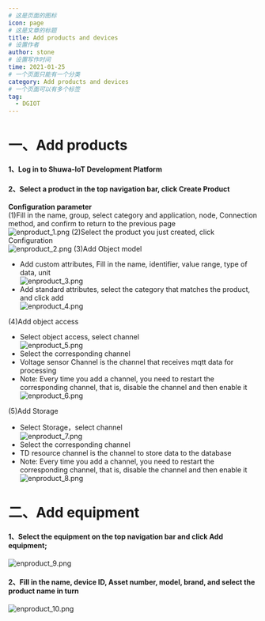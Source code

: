 ```yaml
---
# 这是页面的图标
icon: page
# 这是文章的标题
title: Add products and devices
# 设置作者
author: stone
# 设置写作时间
time: 2021-01-25
# 一个页面只能有一个分类
category: Add products and devices
# 一个页面可以有多个标签
tag:
  - DGIOT
---
```

# 
# 一、Add products
#### 1、Log in to Shuwa-IoT Development Platform
#### 2、Select a product in the top navigation bar, click Create Product
**Configuration parameter**</br>
(1)Fill in the name, group, select category and application, node, Connection method, and confirm to return to the previous page</br>
![enproduct_1.png](http://dgiot-1253666439.cos.ap-shanghai-fsi.myqcloud.com/blog/enproduct_1.png)
(2)Select the product you just created, click Configuration</br>
![enproduct_2.png](http://dgiot-1253666439.cos.ap-shanghai-fsi.myqcloud.com/blog/enproduct_2.png)
(3)Add Object model</br>
 - Add custom attributes, Fill in the name, identifier, value range, type of data, unit</br>
![enproduct_3.png](http://dgiot-1253666439.cos.ap-shanghai-fsi.myqcloud.com/blog/enproduct_3.png)
 - Add standard attributes, select the category that matches the product, and click add</br>
![enproduct_4.png](http://dgiot-1253666439.cos.ap-shanghai-fsi.myqcloud.com/blog/enproduct_4.png)
 
(4)Add object access</br>
 - Select object access, select channel</br>
![enproduct_5.png](http://dgiot-1253666439.cos.ap-shanghai-fsi.myqcloud.com/blog/enproduct_5.png)
 - Select the corresponding channel</br>
 - Voltage sensor Channel is the channel that receives mqtt data for processing
 - Note: Every time you add a channel, you need to restart the corresponding channel, that is, disable the channel and then enable it</br>
![enproduct_6.png](http://dgiot-1253666439.cos.ap-shanghai-fsi.myqcloud.com/blog/enproduct_6.png)

(5)Add Storage</br>
 - Select Storage，select channel</br>
![enproduct_7.png](http://dgiot-1253666439.cos.ap-shanghai-fsi.myqcloud.com/blog/enproduct_7.png)
 - Select the corresponding channel</br>
 - TD resource channel is the channel to store data to the database
 - Note: Every time you add a channel, you need to restart the corresponding channel, that is, disable the channel and then enable it</br>
![enproduct_8.png](http://dgiot-1253666439.cos.ap-shanghai-fsi.myqcloud.com/blog/enproduct_8.png)

# 二、Add equipment
#### 1、Select the equipment on the top navigation bar and click Add equipment;
![enproduct_9.png](http://dgiot-1253666439.cos.ap-shanghai-fsi.myqcloud.com/blog/enproduct_9.png)
#### 2、Fill in the name, device ID, Asset number, model, brand, and select the product name in turn</br>
![enproduct_10.png](http://dgiot-1253666439.cos.ap-shanghai-fsi.myqcloud.com/blog/enproduct_10.png)


